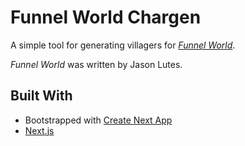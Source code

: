 # Funnel World Chargen

A simple tool for generating villagers for [*Funnel World*](https://www.drivethrurpg.com/product/137012/Funnel-World).

*Funnel World* was written by Jason Lutes.

## Built With

  - Bootstrapped with [Create Next App](https://github.com/vercel/next.js/tree/canary/packages/create-next-app)
  - [Next.js](https://nextjs.org/)